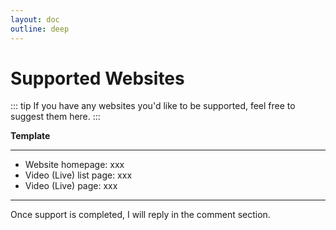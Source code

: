```yaml
---
layout: doc
outline: deep
---
```


# Supported Websites

::: tip
If you have any websites you'd like to be supported, feel free to suggest them here.
:::

**Template**

---

- Website homepage: xxx
- Video (Live) list page: xxx
- Video (Live) page: xxx

---

Once support is completed, I will reply in the comment section.
